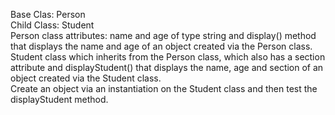 Base Clas: Person <br>
Child Class: Student <br>
Person class attributes: name and age of type string and display() method that displays the name and age of an object created via the Person class. <br>
Student class which inherits from the Person class, which also has a section attribute and displayStudent() that displays the name, age and section of an object created via the Student class. <br>
Create an object via an instantiation on the Student class and then test the displayStudent method.

